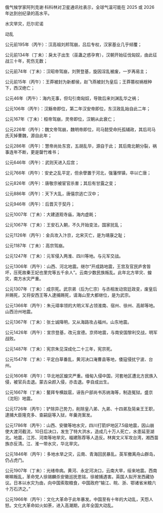 俄气候学家阿列克谢·科科林对卫星通讯社表示，全球气温可能在 2025 或 2026 年达到创纪录的高水平。

水灾旱灾，厄尔尼诺

动乱

公元前195年（丙午）：汉高祖刘邦驾崩，吕后专权，汉家基业几乎倾覆；

公元前134年（丁未）：戾太子出生（巫蛊之惑孕育），汉朝开始征伐匈奴，由此征战三十年，死伤无数；

公元前74年（丁未）：汉昭帝驾崩，刘贺登基，旋因淫乱被废，一岁再易主；

公元前15年（丙午）：王莽被封为新都侯，赵飞燕被封为皇后；王莽篡权祸根种下，西汉绝亡；

公元46年（丙午）：海内无事，但勾引南匈奴，导致后来刘渊乱华之祸；

公元106年（丙午）：汉觞帝即位，第二年汉安帝即位，东汉政乱始自此二年；

公元167年（丁未）：桓帝驾崩，灵帝即位，汉朝从此衰亡；

公元226年（丙午）：魏文帝驾崩，魏明帝即位，司马懿受命托孤辅政，其后司马氏灭掉曹魏，源自此年；

公元286年（丙午）：慧帝尚处东宫，五胡乱华，源自于此； 其后南北朝分裂，祸事连年不断，更是罄竹难书；

公元646年（丙午）：武则天进入后宫；

公元766年（丙午）：安史之乱平定，但余孽置于河北，强藩悍镇，卒以亡唐；

公元826年（丙午）：唐敬宗被宦官杀害；其后有甘露之变；

公元886年（丙午）：天下大乱，唐僖宗逃亡汉中；

公元946年（丙午）：后晋灭于契丹；

公元1007年（丁未）：大建道观寺庙，海内虚耗；

公元1067年（丁未）：王安石入朝，不久开始变法，国家扰乱；

公元1126年（丙午）：金兵攻入汴京，北宋灭亡，是为靖康之耻；

公元1187年（丁未）：高宗驾崩。

公元1247年（丁未）：元军侵入两淮、四川等地。与元军交战。

公元1306年（丙午）：山西、河北地震。继尔“开成路地震，王宫及官民庐舍皆坏，压死故秦王妃也里完等五千余人”。云南少数民族叛乱。此年北方旱灾、蝗灾，南方水灾严重。

公元1307年（丁未）：成宗死。武宗弟（后为仁宗）与丞相发动宫廷政变，废皇后并赐死，又将安西王等人逮捕赐死，请海山至大都继位，是为武宗。

公元1366年（丙午）：朱元璋率领的大明义军占领淮南、宿州、徐州、高邮等地。山西汾州地震。

公元1367年（丁未）：张士诚降明，又从海路攻占福州。山东地震。

公元1426年（丙午）：宣宗登基，改元宣德。京师地震，与南安国黎利交战，明军战败。

公元1487年（丁未）：宪宗朱见深成化二十三年，宪宗死。

公元1547年（丁未）：平定白草番乱，黄河决口淹曹县等地，倭寇侵扰宁波、台州。

公元1606年（丙午）：华北地区蝗灾严重。缅甸入侵中国，河套地区遭北方民族入侵，被官兵击退。蒙古朵颜入侵，亦击退。李自成出生。

公元1667年（丁未）：鳌拜专横跋扈，诬告户部尚书苏纳海等，制造冤狱。盛京（沈阳）地震。

公元1726年（丙午）：铲除异己势力，削除皇八弟、九弟、十四弟及简亲王王职，逮捕大臣隆克多、查嗣庭等入狱，年羹尧案发。

公元1786年（丙午）：山西、安徽等地水灾，四川打箭炉地区7.5级地震，因山崩使大渡河截流，10日后决口，发生了特大洪水，造成几十万人死亡，水患延至湖北。地震，江苏、河南等地旱灾。福建陈荐等人造反。林爽文义军攻台湾，湘西苗族亦反清。江、淮一带水灾，华北旱灾。

公元1846年（丙午）：多地水旱之灾，云南、青海回民暴乱。英军撤离舟山群岛，仍占虎门。

公元1907年（丁未）：光绪帝病。黄河、永定河决口，云南大旱，绥来地震。西南喇嘛叛乱，革命党人徐锡麟杀安徽巡抚恩铭，徐被捕遇害。英国人拟开发西藏协议。日本以水灾为由，向中国索取粮食，中国政府“输江、皖、浙、鄂诸省米粮六十万石济之。”

公元1966年（丙午）：文化大革命于此年暴发。中国至有十年的大动乱，天怨人怒。文化大革命如火如荼，进入高潮期，此年全国大动乱。
